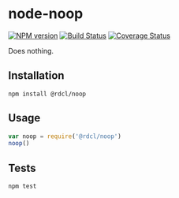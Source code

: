 # node-noop

[![NPM version][npm-image]][npm-url]
[![Build Status][travis-image]][travis-url]
[![Coverage Status][coveralls-image]][coveralls-url]

Does nothing.

##  Installation
`npm install @rdcl/noop`

## Usage
```javascript
var noop = require('@rdcl/noop')
noop()
```

## Tests
`npm test`


[npm-image]: https://img.shields.io/npm/v/@rdcl/noop.svg?style=flat-square
[npm-url]: https://www.npmjs.com/package/@rdcl/noop
[travis-image]: https://img.shields.io/travis/rudiculous/node-noop/master.svg?style=flat-square
[travis-url]: https://travis-ci.org/rudiculous/node-noop
[coveralls-image]: https://img.shields.io/coveralls/rudiculous/node-noop/master.svg?style=flat-square
[coveralls-url]: https://coveralls.io/github/rudiculous/node-noop?branch=master

